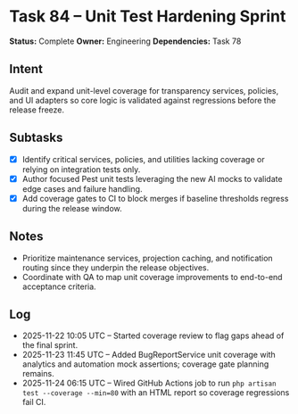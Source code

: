 # Task 84 – Unit Test Hardening Sprint

**Status:** Complete
**Owner:** Engineering
**Dependencies:** Task 78

## Intent
Audit and expand unit-level coverage for transparency services, policies, and UI adapters so core logic is validated against regressions before the release freeze.

## Subtasks
- [x] Identify critical services, policies, and utilities lacking coverage or relying on integration tests only.
- [x] Author focused Pest unit tests leveraging the new AI mocks to validate edge cases and failure handling.
- [x] Add coverage gates to CI to block merges if baseline thresholds regress during the release window.

## Notes
- Prioritize maintenance services, projection caching, and notification routing since they underpin the release objectives.
- Coordinate with QA to map unit coverage improvements to end-to-end acceptance criteria.

## Log
- 2025-11-22 10:05 UTC – Started coverage review to flag gaps ahead of the final sprint.
- 2025-11-23 11:45 UTC – Added BugReportService unit coverage with analytics and automation mock assertions; coverage gate planning remains.
- 2025-11-24 06:15 UTC – Wired GitHub Actions job to run `php artisan test --coverage --min=80` with an HTML report so coverage regressions fail CI.
